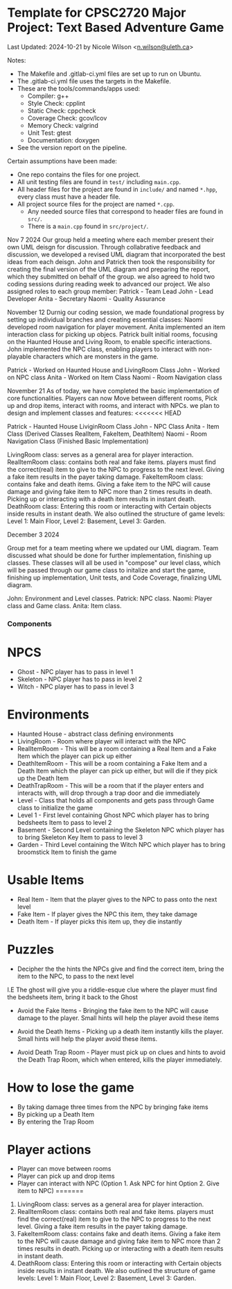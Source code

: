 # Template for CPSC2720 Major Project: Text Based Adventure Game
Last Updated: 2024-10-21 by Nicole Wilson &lt;n.wilson@uleth.ca&gt;

Notes:

* The Makefile and .gitlab-ci.yml files are set up to run on Ubuntu.
* The .gitlab-ci.yml file uses the targets in the Makefile.
* These are the tools/commands/apps used:
  * Compiler: g++
  * Style Check: cpplint
  * Static Check: cppcheck
  * Coverage Check: gcov/lcov
  * Memory Check: valgrind
  * Unit Test: gtest 
  * Documentation: doxygen
* See the version report on the pipeline.

Certain assumptions have been made:
* One repo contains the files for one project.
* All unit testing files are found in <code>test/</code> including <code>main.cpp</code>.
* All header files for the project are found in <code>include/</code> and named <code>*.hpp</code>, every class must have a header file.
* All project source files for the project are named <code>*.cpp</code>.
  * Any needed source files that correspond to header files are found in <code>src/</code>.
  * There is a <code>main.cpp</code> found in <code>src/project/</code>.

Nov 7 2024
Our group held a meeting where each member present their own UML deisgn for discussion. Through collabrative feedback and discussion, we developed a revised UML diagram that incorporated the best ideas from each deisgn.
John and Patrick then took the responsibility for creating the final version of the UML diagram and preparing the report, which they submitted on behalf of the group. we also agreed to hold two coding sessions during reading week to advanced our project. We also assigned roles to each group member:
Patrick - Team Lead
John - Lead Developer
Anita - Secretary 
Naomi - Quality Assurance 

November 12 
Durnig our coding session, we made foundational progress by setting up individual branches and creating essential classes: Naomi developed room navigation for player movement. Anita implemented an item interaction class for picking up objecs. Patrick built initial rooms, focusing on the Haunted House and Living Room, to enable specific interactions. John implemented the NPC class, enabling players to interact with non-playable characters which are monsters in the game.

Patrick - Worked on Haunted House and LivingRoom Class
John - Worked on NPC class
Anita - Worked on Item Class
Naomi - Room Navigation class

November 21 
As of today, we have completed the basic implementation of core functionalities. Players can now Move between different rooms, Pick up and drop items, interact with rooms, and interact with NPCs.
we plan to design and implement classes and features:
<<<<<<< HEAD

Patrick - Haunted House LiviginRoom Class
John - NPC Class
Anita - Item Class (Derived Classes RealItem, FakeItem, DeathItem)
Naomi - Room Navigation Class
(Finished Basic Implementation)

LivingRoom class: serves as a general area for player interaction.
RealItemRoom class: contains both real and fake items. players must find the correct(real) item to give to the NPC to progress to the next level. Giving a fake item results in the payer taking damage.
FakeItemRoom class: contains fake and death items. Giving a fake item to the NPC will cause damage and giving fake item to NPC more than 2 times results in death. Picking up or interacting with a death item results in instant death.
DeathRoom class: Entering this room or interacting with Certain objects inside results in instant death.
We also outlined the structure of game levels: Level 1: Main Floor, Level 2: Basement, Level 3: Garden.

December 3 2024

Group met for a team meeting where we updated our UML diagram. Team discussed what should be done for 
further implementation, finishing up classes. These classes will all be used in "compose" our level class, which will be passed through our game class to initalize and start the game, finishing up implementation, Unit tests, and Code Coverage, finalizing UML diagram. 

John: Environment and Level classes.
Patrick: NPC class.
Naomi: Player class and Game class.
Anita: Item class.

### Components

# NPCS
* Ghost - NPC player has to pass in level 1
* Skeleton - NPC player has to pass in level 2
* Witch - NPC player has to pass in level 3

# Environments
* Haunted House - abstract class defining environments
* LivingRoom - Room where player will interact with the NPC
* RealItemRoom - This will be a room containing a Real Item and a Fake Item which the player can pick up either
* DeathItemRoom - This will be a room containing a Fake Item and a Death Item which the player can pick up either, but will die if they pick up the Death Item
* DeathTrapRoom - This will be a room that if the player enters and interacts with, will drop through a trap door
and die immediately
* Level - Class that holds all components and gets pass through Game class to initialize the game
* Level 1 - First level containing Ghost NPC which player has to bring bedsheets Item to pass to level 2
* Basement - Second Level containing the Skeleton NPC which player has to bring Skeleton Key Item to pass
to level 3
* Garden - Third Level containing the Witch NPC which player has to bring broomstick Item to finish the game

# Usable Items 
* Real Item - Item that the player gives to the NPC to pass onto the next level
* Fake Item - If player gives the NPC this item, they take damage
* Death Item - If player picks this item up, they die instantly

# Puzzles
* Decipher the the hints the NPCs give and find the correct item, bring the item to the NPC, to pass to the next
level

I.E The ghost will give you a riddle-esque clue where the player must find the bedsheets item, bring
it back to the Ghost

* Avoid the Fake Items - Bringing the fake item to the NPC will cause damage to the player. Small hints will 
help the player avoid these items

* Avoid the Death Items - Picking up a death item instantly kills the player. Small hints will help the player avoid
these items.

* Avoid Death Trap Room - Player must pick up on clues and hints to avoid the Death Trap Room, which when entered, kills the player immediately. 

# How to lose the game

* By taking damage three times from the NPC by bringing fake items
* By picking up a Death Item
* By entering the Trap Room 

# Player actions

* Player can move between rooms
* Player can pick up and drop items
* Player can interact with NPC (Option 1. Ask NPC for hint Option 2. Give item to NPC)
=======
1. LivingRoom class: serves as a general area for player interaction.
2. RealItemRoom class: contains both real and fake items. players must find the correct(real) item to give to the NPC to progress to the next level. Giving a fake item results in the payer taking damage.
3. FakeItemRoom class: contains fake and death items. Giving a fake item to the NPC will cause damage and giving fake item to NPC more than 2 times results in death. Picking up or interacting with a death item results in instant death.
4. DeathRoom class: Entering this room or interacting with Certain objects inside results in instant death.
We also outlined the structure of game levels: Level 1: Main Floor, Level 2: Basement, Level 3: Garden.

